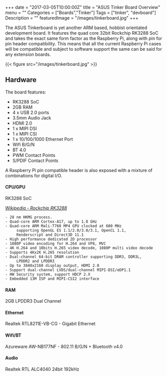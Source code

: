 +++
date = "2017-03-05T10:00:00Z"
title = "ASUS Tinker Board Overview"
menu = ""
Categories = ["Boards","Tinker"]
Tags = ["tinker", "devboard"]
Description = ""
featuredImage = "/images/tinkerboard.jpg"
+++

The ASUS Tinkerboard is yet another ARM based, hobbist orientated development
board. It features the quad core 32bit Rockchip RK3288 SoC and takes the
exact same form factor as the Raspberry Pi, along with pin for pin header
compatibility. This means that all the current Raspberry Pi cases will be
compatible and subject to software support the same can be said for any
extension boards.

<!--more-->

{{< figure src="/images/tinkerboard.jpg" >}}

## Hardware

The board features:

- RK3288 SoC
- 2GB RAM
- 4 x USB 2.0 ports
- 3.5mm Audio Jack
- HDMI 2.0
- 1 x MIPI DSI
- 1 x MIPI CSI
- 1 x 10/100/1000 Ethernet Port
- Wifi B/G/N
- BT 4.0
- PWM Contact Points
- S/PDIF Contact Points

A Raspberry Pi pin compatible header is also exposed with a mixture of
combinations for digital I/O.

#### CPU/GPU

RK3288 SoC

<cite>[Wikipedia - Rockchip RK3288](https://en.wikipedia.org/wiki/Rockchip_RK3288#Specifications)</cite>

```text
- 28 nm HKMG process.
- Quad-core ARM Cortex-A17, up to 1.8 GHz
- Quad-core ARM Mali-T760 MP4 GPU clocked at 600 MHz
     supporting OpenGL ES 1.1/2.0/3.0/3.1, OpenCL 1.1,
     Renderscript and Direct3D 11.1
- High performance dedicated 2D processor
- 1080P video encoding for H.264 and VP8, MVC
- 4K H.264 and 10bits H.265 video decode, 1080P multi video decode
- Supports 4Kx2K H.265 resolution
- Dual-channel 64-bit DRAM controller supporting DDR3, DDR3L,
     LPDDR2 and LPDDR3
- Up to 3840x2160 display output, HDMI 2.0
- Support dual-channel LVDS/dual-channel MIPI-DSI/eDP1.1
- HW Security system, support HDCP 2.X
- Embedded 13M ISP and MIPI-CSI2 interface
```

#### RAM

2GB LPDDR3 Dual Channel

#### Ethernet

Realtek RTL8211E-VB-CG - Gigabit Ethernet

#### Wifi/BT

Azureware AW-NB177NF - 802.11 B/G/N + Bluetooth v4.0

#### Audio

Realtek RTL ALC4040 24bit 192kHz
